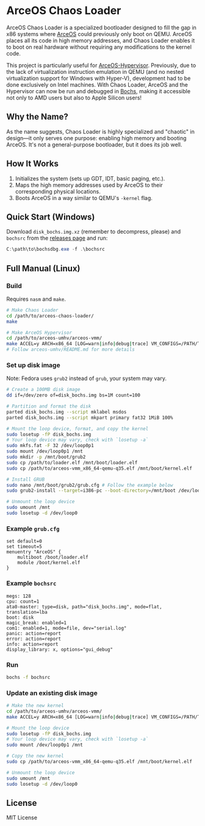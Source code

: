 # ArceOS Chaos Loader

ArceOS Chaos Loader is a specialized bootloader designed to fill the gap in x86 systems where [ArceOS](https://github.com/arceos-org/arceos) could previously only boot on QEMU. ArceOS places all its code in high memory addresses, and Chaos Loader enables it to boot on real hardware without requiring any modifications to the kernel code.

This project is particularly useful for [ArceOS-Hypervisor](https://github.com/arceos-hypervisor). Previously, due to the lack of virtualization instruction emulation in QEMU (and no nested virtualization support for Windows with Hyper-V), development had to be done exclusively on Intel machines. With Chaos Loader, ArceOS and the Hypervisor can now be run and debugged in [Bochs](https://github.com/bochs-emu/Bochs), making it accessible not only to AMD users but also to Apple Silicon users!

## Why the Name?

As the name suggests, Chaos Loader is highly specialized and "chaotic" in design—it only serves one purpose: enabling high memory and booting ArceOS. It's not a general-purpose bootloader, but it does its job well.

## How It Works

1. Initializes the system (sets up GDT, IDT, basic paging, etc.).
2. Maps the high memory addresses used by ArceOS to their corresponding physical locations.
3. Boots ArceOS in a way similar to QEMU's `-kernel` flag.

## Quick Start (Windows)

Download `disk_bochs.img.xz` (remember to decompress, please) and `bochsrc` from the [releases page](https://github.com/CatMe0w/arceos-chaos-loader/releases) and run:

```powershell
C:\path\to\bochsdbg.exe -f .\bochsrc
```

## Full Manual (Linux)

### Build

Requires `nasm` and `make`.

```bash
# Make Chaos Loader
cd /path/to/arceos-chaos-loader/
make

# Make ArceOS Hypervisor
cd /path/to/arceos-umhv/arceos-vmm/
make ACCEL=y ARCH=x86_64 [LOG=warn|info|debug|trace] VM_CONFIGS=/PATH/TO/CONFIG/FILE build
# Follow arceos-umhv/README.md for more details
```

### Set up disk image

Note: Fedora uses `grub2` instead of `grub`, your system may vary.

```bash
# Create a 100MB disk image
dd if=/dev/zero of=disk_bochs.img bs=1M count=100

# Partition and format the disk
parted disk_bochs.img --script mklabel msdos
parted disk_bochs.img --script mkpart primary fat32 1MiB 100%

# Mount the loop device, format, and copy the kernel
sudo losetup -fP disk_bochs.img
# Your loop device may vary, check with `losetup -a`
sudo mkfs.fat -F 32 /dev/loop0p1
sudo mount /dev/loop0p1 /mnt
sudo mkdir -p /mnt/boot/grub2
sudo cp /path/to/loader.elf /mnt/boot/loader.elf
sudo cp /path/to/arceos-vmm_x86_64-qemu-q35.elf /mnt/boot/kernel.elf

# Install GRUB
sudo nano /mnt/boot/grub2/grub.cfg # Follow the example below
sudo grub2-install --target=i386-pc --boot-directory=/mnt/boot /dev/loop0

# Unmount the loop device
sudo umount /mnt
sudo losetup -d /dev/loop0
```

### Example `grub.cfg`

```
set default=0
set timeout=5
menuentry "ArceOS" {
    multiboot /boot/loader.elf
    module /boot/kernel.elf
}
```

### Example `bochsrc`

```
megs: 128
cpu: count=1
ata0-master: type=disk, path="disk_bochs.img", mode=flat, translation=lba
boot: disk
magic_break: enabled=1
com1: enabled=1, mode=file, dev="serial.log"
panic: action=report
error: action=report
info: action=report
display_library: x, options="gui_debug"
```

### Run

```bash
bochs -f bochsrc
```

### Update an existing disk image

```bash
# Make the new kernel
cd /path/to/arceos-umhv/arceos-vmm/
make ACCEL=y ARCH=x86_64 [LOG=warn|info|debug|trace] VM_CONFIGS=/PATH/TO/CONFIG/FILE build

# Mount the loop device
sudo losetup -fP disk_bochs.img
# Your loop device may vary, check with `losetup -a`
sudo mount /dev/loop0p1 /mnt

# Copy the new kernel
sudo cp /path/to/arceos-vmm_x86_64-qemu-q35.elf /mnt/boot/kernel.elf

# Unmount the loop device
sudo umount /mnt
sudo losetup -d /dev/loop0
```

## License

MIT License

